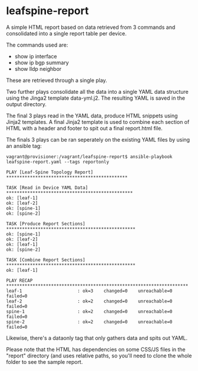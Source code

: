 # leafspine-report

A simple HTML report based on data retrieved from 3 commands and consolidated into a single report table per device.

The commands used are:

* show ip interface
* show ip bgp summary
* show lldp neighbor

These are retrieved through a single play.

Two further plays consolidate all the data into a single YAML data structure using the Jinga2 template data-yml.j2.  The resulting YAML is saved in the output directory.

The final 3 plays read in the YAML data, produce HTML snippets using Jinja2 templates.  A final Jinja2 template is used to combine each section of HTML with a header and footer to spit out a final report.html file.

The finals 3 plays can be ran seperately on the existing YAML files by using an ansible tag:

~~~~
vagrant@provisioner:/vagrant/leafspine-report$ ansible-playbook leafspine-report.yaml --tags reportonly

PLAY [Leaf-Spine Topology Report] **********************************************

TASK [Read in Device YAML Data] ************************************************
ok: [leaf-1]
ok: [leaf-2]
ok: [spine-1]
ok: [spine-2]

TASK [Produce Report Sections] *************************************************
ok: [spine-1]
ok: [leaf-2]
ok: [leaf-1]
ok: [spine-2]

TASK [Combine Report Sections] *************************************************
ok: [leaf-1]

PLAY RECAP *********************************************************************
leaf-1                     : ok=3    changed=0    unreachable=0    failed=0   
leaf-2                     : ok=2    changed=0    unreachable=0    failed=0   
spine-1                    : ok=2    changed=0    unreachable=0    failed=0   
spine-2                    : ok=2    changed=0    unreachable=0    failed=0   
~~~~

Likewise, there's a dataonly tag that only gathers data and spits out YAML.

Please note that the HTML has dependencies on some CSS/JS files in the "report" directory (and uses relative paths, so you'll need to clone the whole folder to see the sample report.

